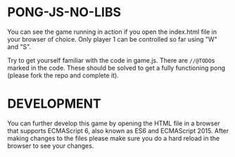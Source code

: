 # PONG-JS-NO-LIBS

You can see the game running in action if you open the index.html file in your browser of choice. Only player 1 can be controlled so far using "W" and "S".

Try to get yourself familiar with the code in game.js. There are `//@TODO`s marked in the code. These should be solved to get a fully functioning pong (please fork the repo and complete it).

# DEVELOPMENT

You can further develop this game by opening the HTML file in a browser that supports ECMAScript 6, also known as ES6 and ECMAScript 2015. After making changes to the files please make sure you do a hard reload in the browser to see your changes.
